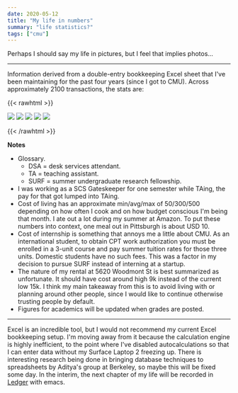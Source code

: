 ```yaml
---
date: 2020-05-12
title: "My life in numbers"
summary: "life statistics?"
tags: ["cmu"] 
---
```


Perhaps I should say my life in pictures, but I feel that implies photos...

---

Information derived from a double-entry bookkeeping Excel sheet that I've been maintaining for the past four years (since I got to CMU). Across approximately 2100 transactions, the stats are:

{{< rawhtml >}}

<img src="/include/blog/2020-05-12-my-life-in-numbers/income.jpg" class="ba bw1" />
<img src="/include/blog/2020-05-12-my-life-in-numbers/expenses-overall.jpg" class="ba bw1" />
<img src="/include/blog/2020-05-12-my-life-in-numbers/expenses-rent.jpg" class="ba bw1" />
<img src="/include/blog/2020-05-12-my-life-in-numbers/academics.jpg" class="ba bw1" />
<img src="/include/blog/2020-05-12-my-life-in-numbers/academics-grade.jpg" class="ba bw1" />

{{< /rawhtml >}}

**Notes**

- Glossary.
  - DSA = desk services attendant.
  - TA = teaching assistant.
  - SURF = summer undergraduate research fellowship.
- I was working as a SCS Gateskeeper for one semester while TAing, the pay for that got lumped into TAing.
- Cost of living has an approximate min/avg/max of 50/300/500 depending on how often I cook and on how budget conscious I'm being that month. I ate out a lot during my summer at Amazon. To put these numbers into context, one meal out in Pittsburgh is about USD 10.
- Cost of internship is something that annoys me a little about CMU. As an international student, to obtain CPT work authorization you must be enrolled in a 3-unit course and pay summer tuition rates for those three units. Domestic students have no such fees. This was a factor in my decision to pursue SURF instead of interning at a startup.
- The nature of my rental at 5620 Woodmont St is best summarized as unfortunate. It should have cost around high 9k instead of the current low 15k. I think my main takeaway from this is to avoid living with or planning around other people, since I would like to continue otherwise trusting people by default.
- Figures for academics will be updated when grades are posted.

---

Excel is an incredible tool, but I would not recommend my current Excel bookkeeping setup. I'm moving away from it because the calculation engine is highly inefficient, to the point where I've disabled autocalculations so that I can enter data without my Surface Laptop 2 freezing up. There is interesting research being done in bringing database techniques to spreadsheets by Aditya's group at Berkeley, so maybe this will be fixed some day. In the interim, the next chapter of my life will be recorded in [Ledger](https://www.ledger-cli.org/) with emacs.
